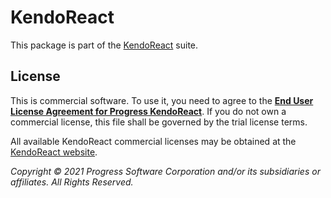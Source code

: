 # KendoReact

This package is part of the [KendoReact](http://www.telerik.com/kendo-react-ui/) suite.

## License

This is commercial software. To use it, you need to agree to the [**End User License Agreement for Progress KendoReact**](https://www.telerik.com/purchase/license-agreement/progress-kendoreact). If you do not own a commercial license, this file shall be governed by the trial license terms.

All available KendoReact commercial licenses may be obtained at the [KendoReact website](https://www.telerik.com/kendo-react-ui/pricing/).

*Copyright © 2021 Progress Software Corporation and/or its subsidiaries or affiliates. All Rights Reserved.*
